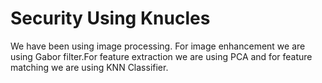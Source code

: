 # Security Using Knucles
We have been using image processing. For image enhancement we are using Gabor filter.For feature extraction we are using PCA and for feature matching we are using KNN Classifier. 
